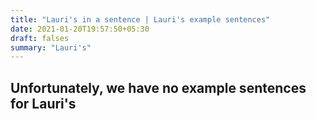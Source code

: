 ```yaml
---
title: "Lauri's in a sentence | Lauri's example sentences"
date: 2021-01-20T19:57:50+05:30
draft: falses
summary: "Lauri's"
---
```

## Unfortunately, we have no example sentences for Lauri's                 
